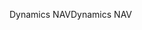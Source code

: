 <span data-ttu-id="1ebdc-101">Dynamics NAV</span><span class="sxs-lookup"><span data-stu-id="1ebdc-101">Dynamics NAV</span></span>